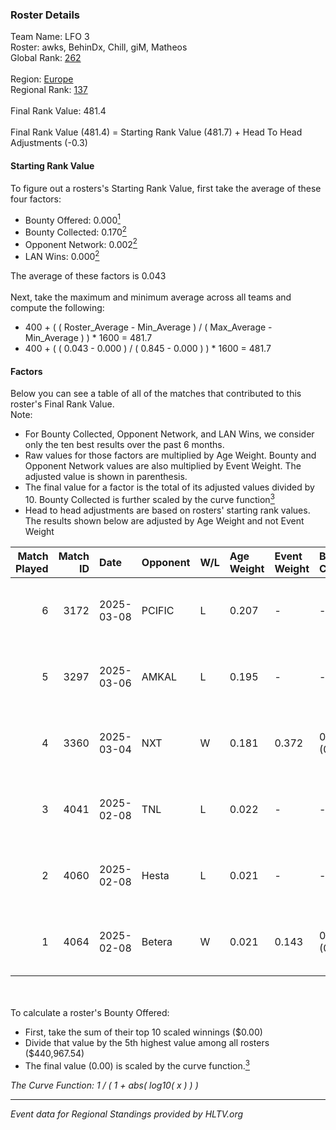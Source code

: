 ### Roster Details<br />
Team Name: LFO 3<br />
Roster: awks, BehinDx, Chill, giM, Matheos<br />
Global Rank: [262](../../standings_global_2025_08_04.md)<br />
<br />
Region: [Europe]( ../../standings_europe_2025_08_04.md)<br />
Regional Rank: [137]( ../../standings_europe_2025_08_04.md)<br />
<br />
Final Rank Value:  481.4<br />
<br />
Final Rank Value (481.4) = Starting Rank Value (481.7) + Head To Head Adjustments (-0.3)<br />

#### Starting Rank Value<br />
To figure out a rosters's Starting Rank Value, first take the average of these four factors:<br />
- Bounty Offered: 0.000[<sup>1</sup>](#table2)
- Bounty Collected: 0.170[<sup>2</sup>](#table1)
- Opponent Network: 0.002[<sup>2</sup>](#table1)
- LAN Wins: 0.000[<sup>2</sup>](#table1)

The average of these factors is 0.043<br />
<br />
Next, take the maximum and minimum average across all teams and compute the following:<br />
- 400 + ( ( Roster_Average - Min_Average ) / ( Max_Average - Min_Average ) ) * 1600 = 481.7
- 400 + ( ( 0.043 - 0.000 ) / ( 0.845 - 0.000 ) ) * 1600 = 481.7


#### Factors<br />
Below you can see a table of all of the matches that contributed to this roster's Final Rank Value.<br />
Note:<br />

- For Bounty Collected, Opponent Network, and LAN Wins, we consider only the ten best results over the past 6 months.
- Raw values for those factors are multiplied by Age Weight. Bounty and Opponent Network values are also multiplied by Event Weight. The adjusted value is shown in parenthesis.
- The final value for a factor is the total of its adjusted values divided by 10. Bounty Collected is further scaled by the curve function[<sup>3</sup>](#curveFunction)
- Head to head adjustments are based on rosters' starting rank values. The results shown below are adjusted by Age Weight and not Event Weight
<span id="table1"></span><br />


| Match Played | Match ID | Date       | Opponent | W/L | Age Weight | Event Weight | Bounty Collected | Opponent Network | LAN Wins  | H2H Adj. | Roster                             |
| -: | -: | :- | :- | :- | :- | :- | :- | :- | :- | -: | :- |
|            6 |     3172 | 2025-03-08 | PCIFIC   | L   | 0.207      | -            | -                | -                | -         |    -3.43 | awks, BehinDx, Chill, giM, Matheos |
|            5 |     3297 | 2025-03-06 | AMKAL    | L   | 0.195      | -            | -                | -                | -         |    -2.19 | awks, BehinDx, Chill, giM, Matheos |
|            4 |     3360 | 2025-03-04 | NXT      | W   | 0.181      | 0.372        | 0.001 (0.000)    | 0.320 (0.022)    | 0 (0.000) |     5.08 | awks, BehinDx, Chill, giM, Matheos |
|            3 |     4041 | 2025-02-08 | TNL      | L   | 0.022      | -            | -                | -                | -         |    -0.02 | awks, BehinDx, Chill, giM, Matheos |
|            2 |     4060 | 2025-02-08 | Hesta    | L   | 0.021      | -            | -                | -                | -         |    -0.28 | awks, BehinDx, Chill, giM, Matheos |
|            1 |     4064 | 2025-02-08 | Betera   | W   | 0.021      | 0.143        | 0.012 (0.000)    | 0.355 (0.001)    | 0 (0.000) |     0.55 | awks, BehinDx, Chill, giM, Matheos |

<br />
<span id="table2"></span><br />
To calculate a roster's Bounty Offered:<br />

- First, take the sum of their top 10 scaled winnings ($0.00)
- Divide that value by the 5th highest value among all rosters ($440,967.54)
- The final value (0.00) is scaled by the curve function.[<sup>3</sup>](#curveFunction)

<span id="curveFunction"></span>_The Curve Function: 1 / ( 1 + abs( log10( x ) ) )_<br />

---
_Event data for Regional Standings provided by HLTV.org_<br />
